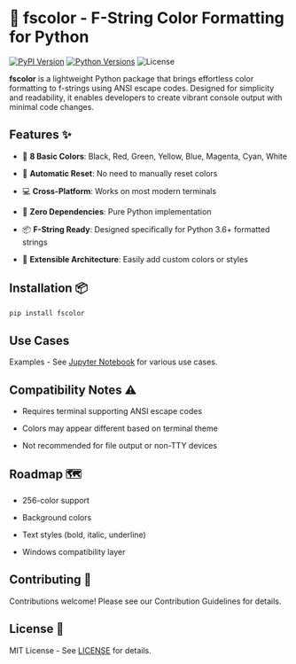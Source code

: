# 🌈 fscolor - F-String Color Formatting for Python

[![PyPI Version](https://img.shields.io/pypi/v/fcolor.svg)](https://pypi.org/project/fscolor/)
[![Python Versions](https://img.shields.io/pypi/pyversions/fcolor.svg)](https://pypi.org/project/fscolor/)
![License](https://img.shields.io/badge/license-MIT-blue.svg)


**fscolor** is a lightweight Python package that brings effortless color formatting to f-strings using ANSI escape codes. Designed for simplicity and readability, it enables developers to create vibrant console output with minimal code changes.

## Features ✨


- 🎨 **8 Basic Colors**: Black, Red, Green, Yellow, Blue, Magenta, Cyan, White
- 🔄 **Automatic Reset**: No need to manually reset colors

- 💻 **Cross-Platform**: Works on most modern terminals
- 🚀 **Zero Dependencies**: Pure Python implementation

- 📦 **F-String Ready**: Designed specifically for Python 3.6+ formatted strings
- 🔧 **Extensible Architecture**: Easily add custom colors or styles

## Installation 📦

```bash
pip install fscolor
```

## Use Cases

Examples - See [Jupyter Notebook](https://github.com/Kunlex58/fstrcolor/blob/main/LICENSE) for various use cases.


## Compatibility Notes ⚠️


- Requires terminal supporting ANSI escape codes  
- Colors may appear different based on terminal theme  

- Not recommended for file output or non-TTY devices  

## Roadmap 🗺️


- 256-color support  
- Background colors  

- Text styles (bold, italic, underline)  
- Windows compatibility layer  

## Contributing 🤝

Contributions welcome! Please see our Contribution Guidelines for details.

## License 📄

MIT License - See [LICENSE](https://github.com/Kunlex58/fstrcolor/blob/main/LICENSE) for details.
